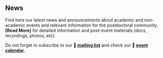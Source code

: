## News
Find here our latest news and announcements about academic and non-academic events and relevant information for the postdoctoral community. **[Read More]** for detailed information and post-event materials (docs, recordings, photos, etc).

Do not forget to subscribe to our **📧 [mailing list](https://lists.ucr.edu/mailman/listinfo/rpa-postdoc)** and check our **📆 [event calendar](https://rpa.ucr.edu/page/calendar/).** 